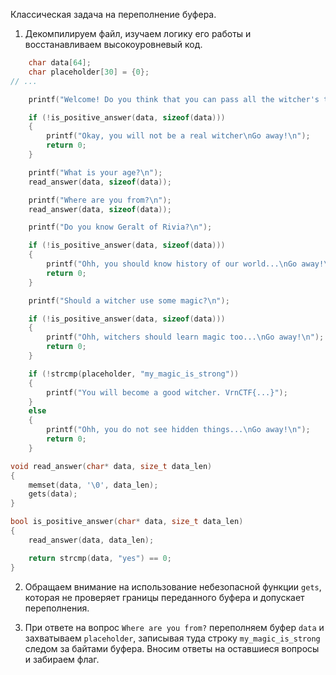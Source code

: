 Классическая задача на переполнение буфера.

1. Декомпилируем файл, изучаем логику его работы и восстанавливаем высокоуровневый код.


```c
    char data[64];
    char placeholder[30] = {0};
// ...

    printf("Welcome! Do you think that you can pass all the witcher's tests?\n");

    if (!is_positive_answer(data, sizeof(data)))
    {
        printf("Okay, you will not be a real witcher\nGo away!\n");
        return 0;
    }

    printf("What is your age?\n");
    read_answer(data, sizeof(data));

    printf("Where are you from?\n");
    read_answer(data, sizeof(data));

    printf("Do you know Geralt of Rivia?\n");

    if (!is_positive_answer(data, sizeof(data)))
    {
        printf("Ohh, you should know history of our world...\nGo away!\n");
        return 0;
    }

    printf("Should a witcher use some magic?\n");

    if (!is_positive_answer(data, sizeof(data)))
    {
        printf("Ohh, witchers should learn magic too...\nGo away!\n");
        return 0;
    }

    if (!strcmp(placeholder, "my_magic_is_strong"))
    {
        printf("You will become a good witcher. VrnCTF{...}");
    }
    else
    {
        printf("Ohh, you do not see hidden things...\nGo away!\n");
        return 0;
    }
```

```c
void read_answer(char* data, size_t data_len)
{
    memset(data, '\0', data_len);
    gets(data);
}

bool is_positive_answer(char* data, size_t data_len)
{
    read_answer(data, data_len);

    return strcmp(data, "yes") == 0;
}
```

2. Обращаем внимание на использование небезопасной функции `gets`, которая не проверяет границы переданного буфера и допускает переполнения.

3. При ответе на вопрос `Where are you from?` переполняем буфер `data` и захватываем `placeholder`, записывая туда строку `my_magic_is_strong` следом за байтами буфера. Вносим ответы на оставшиеся вопросы и забираем флаг.

